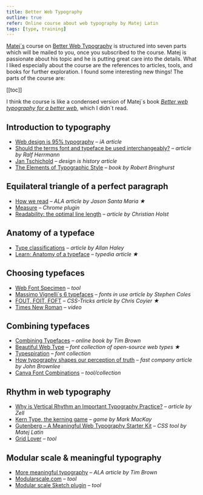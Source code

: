 ```yaml
---
title: Better Web Typography
outline: true
refer: Online course about web typography by Matej Latin
tags: [type, training]
---
```

[Matej´s](https://matejlatin.co.uk) course on [Better Web Typography](https://betterwebtype.com) is structured into seven parts which will be mailed to you, once you subscribed to the course. Matej is passionate about his topic and he is putting great care into the details. What I liked especially about the course are the references to articles, tools, and books for further exploration. I found some interesting new things! The parts of the course are:

[[toc]]

I think the course is like a condensed version of Matej´s book *[Better web typography for a better web](https://betterwebtype.com/web-typography-book/)*, which I didn´t read. 

## Introduction to typography

- [Web design is 95% typography](https://ia.net/topics/the-web-is-all-about-typography-period) *– iA article*
- [Should the terms font and typeface be used interchangeably?](https://typography.guru/journal/should-the-terms-font-and-typeface-be-used-interchangeably-r58/) *– article by Ralf Herrmann*
- [Jan Tschichold](http://www.designishistory.com/1920/jan-tschichold/) *– design is history article*
- [The Elements of Typographic Style](https://www.goodreads.com/book/show/44735.The_Elements_of_Typographic_Style?ac=1&from_search=true&utm_source=Better+Web+Type&utm_campaign=73c464360d-AUTOMATION__bwt-course-L01&utm_medium=email&utm_term=0_b76a5d78ca-73c464360d-1210083454&mc_cid=73c464360d&mc_eid=4b9eda4303) *– book by Robert Bringhurst*

## Equilateral triangle of a perfect paragraph 

- [How we read](https://alistapart.com/article/how-we-read/) *– ALA article by Jason Santa Maria ★*
- [Measure](https://chrome.google.com/webstore/detail/measure/bbompmbliibpeaaloikpoahdokhjdmeg) *– Chrome plugin*
- [Readability: the optimal line length](https://baymard.com/blog/line-length-readability) *– article by Christian Holst*

## Anatomy of a typeface

- [Type classifications](https://www.fonts.com/content/learning/fontology/level-1/type-anatomy/type-classifications) *– article by Allan Haley*
- [Learn: Anatomy of a typeface](http://typedia.com/learn/only/anatomy-of-a-typeface/) *– typedia article ★*

## Choosing typefaces

- [Web Font Specimen](http://webfontspecimen.com/) *– tool*
- [Massimo Vignelli´s 6 typefaces](https://fontsinuse.com/uses/14164/massimo-vignelli-s-a-few-basic-typefaces) *– fonts in use article by Stephen Coles*
- [FOUT, FOIT, FOFT](https://css-tricks.com/fout-foit-foft/) *– CSS-Tricks article by Chris Coyier ★*
- [Times New Roman](https://www.youtube.com/watch?v=-cGUaBbT0bA) *– video*

## Combining typefaces

- [Combining Typefaces](https://typekit.files.wordpress.com/2016/04/combiningtypefaces.pdf) *– online book by Tim Brown*
- [Beautiful Web Type](https://beautifulwebtype.com) *– font collection of open-source web types ★*
- [Typespiration](https://typespiration.com/) *– font collection*
- [How typography shapes our perception of truth](https://www.fastcompany.com/3046365/errol-morris-how-typography-shapes-our-perception-of-truth?utm_source=Better+Web+Type&utm_campaign=6057878843-AUTOMATION__bwt-course-L07&utm_medium=email&utm_term=0_b76a5d78ca-6057878843-1210083454&mc_cid=6057878843&mc_eid=4b9eda4303) *– fast company article by John Brownlee*
- [Canva Font Combinations](https://www.canva.com/font-combinations/) *– tool/collection*

## Rhythm in web typography

- [Why is Vertical Rhythm an Important Typography Practice?](https://zellwk.com/blog/why-vertical-rhythms/) *– article by Zell*
- [Kern Type, the kerning game](https://type.method.ac/) *– game by Mark MacKay*
- [Gutenberg – A Meaningful Web Typography Starter Kit](http://matejlatin.github.io/Gutenberg/) *– CSS tool by Matej Latin*
- [Grid Lover](https://www.gridlover.net/try) *– tool*

## Modular scale & meaningful typography

- [More meaningful typography](https://alistapart.com/article/more-meaningful-typography/) *– ALA article by Tim Brown*
- [Modularscale.com](https://www.modularscale.com/) *– tool*
- [Modular scale Sketch plugin](https://github.com/automat/sketch-plugin-typographic-scale) *– tool*




